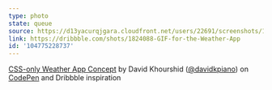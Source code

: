 ```yaml
---
type: photo
state: queue
source: https://d13yacurqjgara.cloudfront.net/users/22691/screenshots/1824088/weather_app_800x600.gif
link: https://dribbble.com/shots/1824088-GIF-for-the-Weather-App
id: '104775228737'
---
```

<p data-height="332" data-theme-id="6516" data-slug-hash="ByNPQw" data-default-tab="result" data-user="davidkpiano" class='codepen'><a href='http://codepen.io/davidkpiano/pen/ByNPQw/'>CSS-only Weather App Concept</a> by David Khourshid (<a href='http://codepen.io/davidkpiano'>@davidkpiano</a>) on <a href='http://codepen.io'>CodePen</a> and Dribbble inspiration</p>
